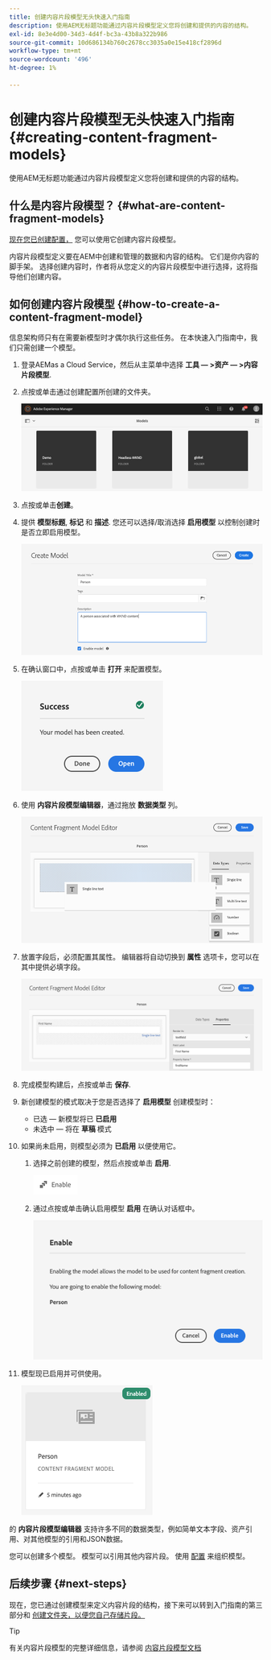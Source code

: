 ```yaml
---
title: 创建内容片段模型无头快速入门指南
description: 使用AEM无标题功能通过内容片段模型定义您将创建和提供的内容的结构。
exl-id: 8e3e4d00-34d3-4d4f-bc3a-43b8a322b986
source-git-commit: 10d686134b760c2678cc3035a0e15e418cf2896d
workflow-type: tm+mt
source-wordcount: '496'
ht-degree: 1%

---
```


# 创建内容片段模型无头快速入门指南 {#creating-content-fragment-models}

使用AEM无标题功能通过内容片段模型定义您将创建和提供的内容的结构。

## 什么是内容片段模型？ {#what-are-content-fragment-models}

[现在您已创建配置，](create-configuration.md) 您可以使用它创建内容片段模型。

内容片段模型定义要在AEM中创建和管理的数据和内容的结构。 它们是你内容的脚手架。 选择创建内容时，作者将从您定义的内容片段模型中进行选择，这将指导他们创建内容。

## 如何创建内容片段模型 {#how-to-create-a-content-fragment-model}

信息架构师只有在需要新模型时才偶尔执行这些任务。 在本快速入门指南中，我们只需创建一个模型。

1. 登录AEMas a Cloud Service，然后从主菜单中选择 **工具 — >资产 — >内容片段模型**.
1. 点按或单击通过创建配置所创建的文件夹。

   ![模型文件夹](../assets/models-folder.png)
1. 点按或单击&#x200B;**创建**。
1. 提供 **模型标题**, **标记** 和 **描述**. 您还可以选择/取消选择 **启用模型** 以控制创建时是否立即启用模型。

   ![创建模型](../assets/models-create.png)
1. 在确认窗口中，点按或单击 **打开** 来配置模型。

   ![确认窗口](../assets/models-confirmation.png)
1. 使用 **内容片段模型编辑器**，通过拖放 **数据类型** 列。

   ![拖放字段](../assets/models-drag-and-drop.png)

1. 放置字段后，必须配置其属性。 编辑器将自动切换到 **属性** 选项卡，您可以在其中提供必填字段。

   ![配置属性](../assets/models-configure-properties.png)

1. 完成模型构建后，点按或单击 **保存**.

1. 新创建模型的模式取决于您是否选择了 **启用模型** 创建模型时：
   * 已选 — 新模型将已 **已启用**
   * 未选中 — 将在 **草稿** 模式

1. 如果尚未启用，则模型必须为 **已启用** 以便使用它。
   1. 选择之前创建的模型，然后点按或单击 **启用**.

      ![启用模型](../assets/models-enable.png)
   1. 通过点按或单击确认启用模型 **启用** 在确认对话框中。

      ![启用确认对话框](../assets/models-enabling.png)
1. 模型现已启用并可供使用。

   ![已启用模型](../assets/models-enabled.png)

的 **内容片段模型编辑器** 支持许多不同的数据类型，例如简单文本字段、资产引用、对其他模型的引用和JSON数据。

您可以创建多个模型。 模型可以引用其他内容片段。 使用 [配置](create-configuration.md) 来组织模型。

## 后续步骤 {#next-steps}

现在，您已通过创建模型来定义内容片段的结构，接下来可以转到入门指南的第三部分和 [创建文件夹，以便您自己存储片段。](create-assets-folder.md)

>[!TIP]
>
>有关内容片段模型的完整详细信息，请参阅 [内容片段模型文档](/help/assets/content-fragments/content-fragments-models.md)

